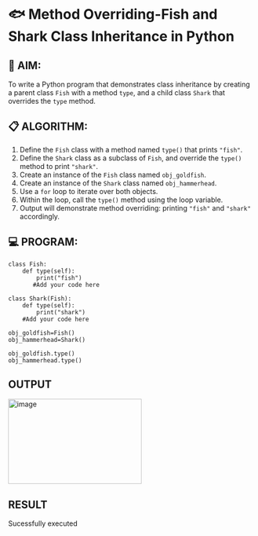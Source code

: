 # 🐟 Method Overriding-Fish and Shark Class Inheritance in Python

## 🧠 AIM:
To write a Python program that demonstrates class inheritance by creating a parent class `Fish` with a method `type`, and a child class `Shark` that overrides the `type` method.

## 📋 ALGORITHM:

1. Define the `Fish` class with a method named `type()` that prints `"fish"`.
2. Define the `Shark` class as a subclass of `Fish`, and override the `type()` method to print `"shark"`.
3. Create an instance of the `Fish` class named `obj_goldfish`.
4. Create an instance of the `Shark` class named `obj_hammerhead`.
5. Use a `for` loop to iterate over both objects.
6. Within the loop, call the `type()` method using the loop variable.
7. Output will demonstrate method overriding: printing `"fish"` and `"shark"` accordingly.

## 💻 PROGRAM:
```
class Fish:
    def type(self):
        print("fish")
       #Add your code here

class Shark(Fish):
    def type(self):
        print("shark")
	#Add your code here

obj_goldfish=Fish()
obj_hammerhead=Shark()

obj_goldfish.type()
obj_hammerhead.type()
```
## OUTPUT
<img width="272" height="173" alt="image" src="https://github.com/user-attachments/assets/434072a4-1143-4429-ab40-f647519781fa" />

## RESULT
Sucessfully executed
